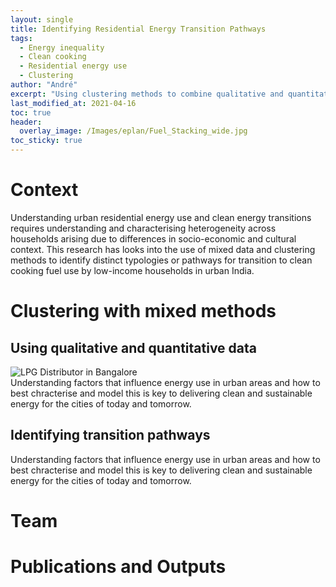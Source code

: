 ```yaml
---
layout: single
title: Identifying Residential Energy Transition Pathways
tags:
  - Energy inequality
  - Clean cooking
  - Residential energy use
  - Clustering
author: "André"
excerpt: "Using clustering methods to combine qualitative and quantitative approaches, and identify and characterise energy transition pathways for low-income households in urban India"
last_modified_at: 2021-04-16
toc: true
header:
  overlay_image: /Images/eplan/Fuel_Stacking_wide.jpg
toc_sticky: true
---
```

<!-- Load d3.js -->
<script src="https://d3js.org/d3.v4.js"></script>

<!-- Graphic -->
<script>
  
// set the dimensions and margins of the graph
var margin = {top: 30, right: 30, bottom: 30, left: 50},
    width = 600 - margin.left - margin.right,
    height = 400 - margin.top - margin.bottom;

// append the svg object to the body of the page
var svg = d3.select("#my_dataviz")
  .append("svg")
    .attr("width", width + margin.left + margin.right)
    .attr("height", height + margin.top + margin.bottom)
  .append("g")
    .attr("transform",
          "translate(" + margin.left + "," + margin.top + ")");

// get the data
d3.csv("https://raw.githubusercontent.com/holtzy/data_to_viz/master/Example_dataset/1_OneNum.csv", function(data) {

  // add the x Axis
  var x = d3.scaleLinear()
            .domain([0, 1000])
            .range([0, width]);
  svg.append("g")
      .attr("transform", "translate(0," + height + ")")
      .call(d3.axisBottom(x));

  // add the y Axis
  var y = d3.scaleLinear()
            .range([height, 0])
            .domain([0, 0.01]);
  svg.append("g")
      .call(d3.axisLeft(y));

  // Compute kernel density estimation
  var kde = kernelDensityEstimator(kernelEpanechnikov(7), x.ticks(40))
  var density =  kde( data.map(function(d){return d.price; }) )

  // Plot the area
  svg.append("path")
      .attr("class", "mypath")
      .datum(density)
      .attr("fill", "#69b3a2")
      .attr("opacity", ".8")
      .attr("stroke", "#000")
      .attr("stroke-width", 1)
      .attr("stroke-linejoin", "round")
      .attr("d",  d3.line()
        .curve(d3.curveBasis)
          .x(function(d) { return x(d[0]); })
          .y(function(d) { return y(d[1]); })
      );

});


// Function to compute density
function kernelDensityEstimator(kernel, X) {
  return function(V) {
    return X.map(function(x) {
      return [x, d3.mean(V, function(v) { return kernel(x - v); })];
    });
  };
}
function kernelEpanechnikov(k) {
  return function(v) {
    return Math.abs(v /= k) <= 1 ? 0.75 * (1 - v * v) / k : 0;
  };
}

</script>

# Context

Understanding urban residential energy use and clean energy transitions requires understanding and characterising heterogeneity across households arising due to differences in socio-economic and cultural context. This research has looks into the use of mixed data and clustering methods to identify distinct typologies or pathways for transition to clean cooking fuel use by low-income households in urban India.

<div id="stickyarticle">
<h1 class="category">Clustering with mixed methods</h1>
<h2 class="title">Using qualitative and quantitative data</h2>
<div id="wrapper">
  <div id="sticky">
    <img id="sticky"
         src="/home/Images/eplan/LPG_Distributor.jpg"
         alt="LPG Distributor in Bangalore"
         caption="Photo credit: A Neto-Bradley">
  </div>
  <body>Understanding factors that influence energy use in urban areas and how to best chracterise and model this is key to delivering clean and sustainable energy for the cities of today and tomorrow.</body>
</div>
  <h2 class="title">Identifying transition pathways</h2>
<div id="wrapper">
  <div id="my_dataviz"></div>
  <body>Understanding factors that influence energy use in urban areas and how to best chracterise and model this is key to delivering clean and sustainable energy for the cities of today and tomorrow.</body>
</div>
</div>

# Team


# Publications and Outputs
